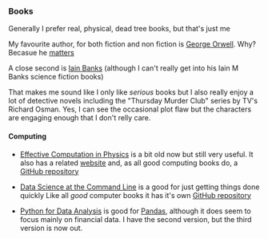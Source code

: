 ### Books
Generally I prefer real, physical, dead tree books, but that's just me

My favourite author, for both fiction and non fiction is [George Orwell](https://www.goodreads.com/search?utf8=%E2%9C%93&query=george+orwell). Why? Becasue he [matters](https://www.amazon.co.uk/Why-Orwell-Matters-Christopher-Hitchens/dp/0465030505/ref=sr_1_1?crid=3IV28LHU04J17&keywords=why+orwell+matters&qid=1708100573&sprefix=why+orwell+%2Caps%2C91&sr=8-1)

A close second is [Iain Banks](https://www.goodreads.com/search?utf8=%E2%9C%93&q=Iain+Banks&search_type=books) (although I can't really get into his Iain M Banks science fiction books)

That makes me sound like I only like _serious_ books but I also really enjoy a lot of detective novels including the "Thursday Murder Club" series by TV's Richard Osman. Yes, I can see the occasional plot flaw but the characters are engaging enough that I don't relly care.

#### Computing

- [Effective Computation in Physics](https://www.oreilly.com/library/view/effective-computation-in/9781491901564/) is a bit old now but still very useful. It also has a related [website](http://physics.codes/) and, as all good computing books do, a [GitHub repository](https://github.com/physics-codes/)
- [Data Science at the Command Line](https://jeroenjanssens.com/dsatcl/) is a good for just getting things done quickly 
Like all _good_ computer books it has it's own [GitHub repository](https://github.com/jeroenjanssens/data-science-at-the-command-line)

- [Python for Data Analysis](https://wesmckinney.com/book/) is good for [Pandas](https://pandas.pydata.org/), although it does seem to focus mainly on financial data. I have the second version, but the third version is now out.
